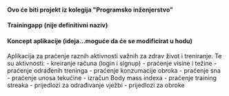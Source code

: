 #### Ovo će biti projekt iz kolegija "Programsko inženjerstvo"
#### Trainingapp (nije definitivni naziv)
#### Koncept aplikacije (ideja...moguće da će se modificirat u hodu)

Aplikacija za praćenje raznih aktivnosti važnih za zdrav život i treniranje.
Te su aktivnosti: 
	- kreiranje računa (login i signup)
	- praćenje visine i težine
	- praćenje odrađenih treninga
	- praćenje konzumacije obroka
	- praćenje sna
	- praćenje unosa tekućine
	- izračun Body mass indexa
	- praćenje training streaka
	- prijedlozi za odrađivanje vježbi
	- prijedlozi za obroke


